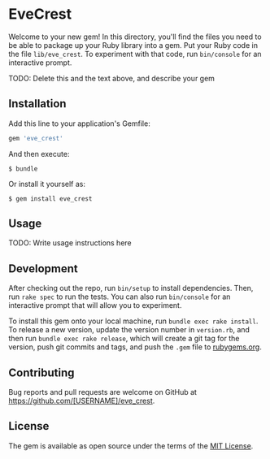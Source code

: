 # EveCrest

Welcome to your new gem! In this directory, you'll find the files you need to be able to package up your Ruby library into a gem. Put your Ruby code in the file `lib/eve_crest`. To experiment with that code, run `bin/console` for an interactive prompt.

TODO: Delete this and the text above, and describe your gem

## Installation

Add this line to your application's Gemfile:

```ruby
gem 'eve_crest'
```

And then execute:

    $ bundle

Or install it yourself as:

    $ gem install eve_crest

## Usage

TODO: Write usage instructions here

## Development

After checking out the repo, run `bin/setup` to install dependencies. Then, run `rake spec` to run the tests. You can also run `bin/console` for an interactive prompt that will allow you to experiment.

To install this gem onto your local machine, run `bundle exec rake install`. To release a new version, update the version number in `version.rb`, and then run `bundle exec rake release`, which will create a git tag for the version, push git commits and tags, and push the `.gem` file to [rubygems.org](https://rubygems.org).

## Contributing

Bug reports and pull requests are welcome on GitHub at https://github.com/[USERNAME]/eve_crest.


## License

The gem is available as open source under the terms of the [MIT License](http://opensource.org/licenses/MIT).

